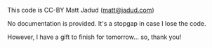 This code is CC-BY Matt Jadud (matt@jadud.com)

No documentation is provided. It's a stopgap in case I lose the  code.

However, I have a gift to finish for tomorrow... so, thank you!

